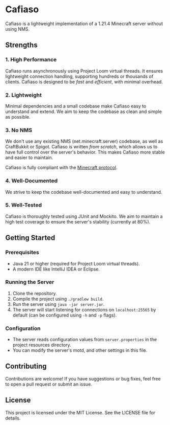 # Cafiaso

Cafiaso is a lightweight implementation of a 1.21.4 Minecraft server
without using NMS.

## Strengths

### **1. High Performance**

Cafiaso runs asynchronously using Project Loom virtual threads.
It ensures lightweight connection handling, supporting hundreds or thousands of clients.
Cafiaso is designed to be *fast* and *efficient*, with minimal overhead.

### **2. Lightweight**

Minimal dependencies and a small codebase make Cafiaso easy to understand and extend.
We aim to keep the codebase as clean and simple as possible.

### **3. No NMS**

We don't use any existing NMS (net.minecraft.server) codebase, as well as CraftBukkit or Spigot.
Cafiaso is written *from scratch*, which allows us to have full control over the server's behavior.
This makes Cafiaso more stable and easier to maintain.

Cafiaso is fully compliant with the 
[Minecraft protocol](https://minecraft.wiki/w/Minecraft_Wiki:Projects/wiki.vg_merge/Protocol).

### **4. Well-Documented**

We strive to keep the codebase well-documented and easy to understand.

### **5. Well-Tested**

Cafiaso is thoroughly tested using JUnit and Mockito.
We aim to maintain a high test coverage to ensure the server's stability (currently at 80%).

## Getting Started

### Prerequisites

- Java 21 or higher (required for Project Loom virtual threads).
- A modern IDE like IntelliJ IDEA or Eclipse.

### Running the Server

1. Clone the repository.
2. Compile the project using `./gradlew build`.
3. Run the server using `java -jar server.jar`.
4. The server will start listening for connections on `localhost:25565` by default (can be configured using `-h` and `-p` flags).

### Configuration

- The server reads configuration values from `server.properties` in the project resources directory.
- You can modify the server's motd, and other settings in this file.

## Contributing

Contributions are welcome! If you have suggestions or bug fixes, feel free to open a pull request or submit an issue.

## License

This project is licensed under the MIT License. See the LICENSE file for details.



